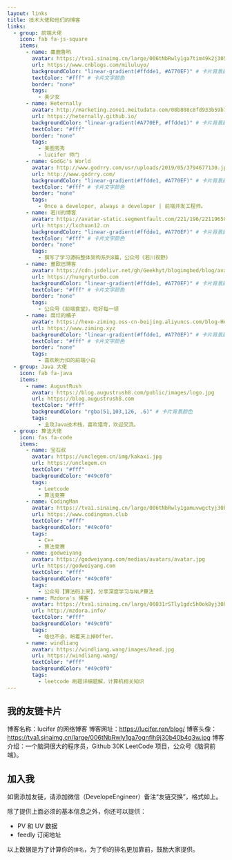 ```yaml
---
layout: links
title: 技术大佬和他们的博客
links:
  - group: 前端大佬
    icon: fab fa-js-square
    items:
      - name: 麋鹿鲁哟
        avatar: https://tva1.sinaimg.cn/large/006tNbRwly1ga7tim49k2j3050050wem.jpg
        url: https://www.cnblogs.com/miluluyo/
        backgroundColor: "linear-gradient(#ffdde1, #A770EF)" # 卡片背景颜色
        textColor: "#fff" # 卡片文字颜色
        border: "none"
        tags:
          - 美少女
      - name: Heternally
        avatar: http://marketing.zone1.meitudata.com/08b808c8fd933b59b75894ba6ce25748-3483.jpeg
        url: https://heternally.github.io/
        backgroundColor: "linear-gradient(#A770EF, #ffdde1)" # 卡片背景颜色
        textColor: "#fff"
        border: "none"
        tags:
          - 美图秀秀
          - lucifer 师门
      - name: GodGc's World
        avatar: http://www.godrry.com/usr/uploads/2019/05/3794677130.jpg
        url: http://www.godrry.com/
        backgroundColor: "linear-gradient(#ffdde1, #A770EF)" # 卡片背景颜色
        textColor: "#fff" # 卡片文字颜色
        border: "none"
        tags:
          - Once a developer, always a developer | 前端开发工程师。
      - name: 若川的博客
        avatar: https://avatar-static.segmentfault.com/221/196/2211965068-5cf3a535a13d9_huge256
        url: https://lxchuan12.cn
        backgroundColor: "linear-gradient(#ffdde1, #A770EF)" # 卡片背景颜色
        textColor: "#fff" # 卡片文字颜色
        border: "none"
        tags:
          - 撰写了学习源码整体架构系列8篇，公众号《若川视野》
      - name: 童欧巴博客
        avatar: https://cdn.jsdelivr.net/gh/Geekhyt/blogimgbed/blog/avatar.jpeg
        url: https://hungryturbo.com
        backgroundColor: "linear-gradient(#ffdde1, #A770EF)" # 卡片背景颜色
        textColor: "#fff" # 卡片文字颜色
        border: "none"
        tags:
          - 公众号《前端食堂》，吃好每一顿
      - name: 腐烂的橘子
        avatar: https://hexo-ziming.oss-cn-beijing.aliyuncs.com/blog-Hexo/20200903082843.png
        url: https://www.ziming.xyz
        backgroundColor: "linear-gradient(#ffdde1, #A770EF)" # 卡片背景颜色
        textColor: "#fff" # 卡片文字颜色
        border: "none"
        tags:
          - 喜欢刷力扣的前端小白
  - group: Java 大佬
    icon: fab fa-java
    items:
      - name: AugustRush
        avatar: https://blog.augustrush8.com/public/images/logo.jpg
        url: https://blog.augustrush8.com
        textColor: "#fff"
        backgroundColor: "rgba(51,103,126, .6)" # 卡片背景颜色
        tags:
          - 主攻Java技术栈，喜欢猎奇，欢迎交流。
  - group: 算法大佬
    icon: fas fa-code
    items:
      - name: 宝石叔
        avatar: https://unclegem.cn/img/kakaxi.jpg
        url: https://unclegem.cn
        textColor: "#fff"
        backgroundColor: "#49c0f0"
        tags:
          - Leetcode
          - 算法竞赛
      - name: CodingMan
        avatar: https://tva1.sinaimg.cn/large/006tNbRwly1gamuvwgctyj30kp0kpq42.jpg
        url: https://www.codingman.club
        textColor: "#fff"
        backgroundColor: "#49c0f0"
        tags:
          - C++
          - 算法竞赛
      - name: godweiyang
        avatar: https://godweiyang.com/medias/avatars/avatar.jpg
        url: https://godweiyang.com
        textColor: "#fff"
        backgroundColor: "#49c0f0"
        tags:
          - 公众号【算法码上来】，分享深度学习与NLP算法
      - name: Mzdora's 博客
        avatar: https://tva1.sinaimg.cn/large/00831rSTly1gdc5h0ok8yj30hs0hsglz.jpg
        url: http://mzdora.info/
        textColor: "#fff"
        backgroundColor: "#49c0f0"
        tags:
          - 啥也不会，盼着天上掉Offer。
      - name: windliang
        avatar: https://windliang.wang/images/head.jpg
        url: https://windliang.wang/
        textColor: "#fff"
        backgroundColor: "#49c0f0"
        tags:
          - leetcode 刷题详细题解，计算机相关知识
---
```


## 我的友链卡片

博客名称：lucifer 的网络博客
博客网址：https://lucifer.ren/blog/
博客头像：https://tva1.sinaimg.cn/large/006tNbRwly1ga7ognflh9j30b40b4q3w.jpg
博客介绍：一个脑洞很大的程序员，Github 30K LeetCode 项目，公众号《脑洞前端》。

## 加入我

如需添加友链，请添加微信（DevelopeEngineer）备注“友链交换”，格式如上。

除了提供上面必须的基本信息之外，你还可以提供：

- PV 和 UV 数据
- feedly 订阅地址

以上数据是为了计算你的`排名`，为了你的排名更加靠前，鼓励大家提供。
